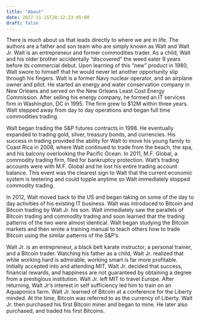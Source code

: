 ```yaml
---
title: "About"
date: 2017-11-15T20:12:23-05:00
draft: false
---
```


There is much about us that leads directly to where we are in life. The authors are a father and son team who are simply known as Walt and Walt Jr. Walt is an entrepreneur and former commodities trader. As a child, Walt and his older brother accidentally “discovered” the weed eater 9 years before its commercial debut. Upon learning of this “new” product in 1980, Walt swore to himself that he would never let another opportunity slip through his fingers. Walt is a former Navy nuclear operator, and an airplane owner and pilot. He started an energy and water conservation company in New Orleans and served on the New Orleans Least Cost Energy Commission. After selling his energy company, he formed an IT services firm in Washington, DC in 1995. The firm grew to $12M within three years. Walt stepped away from day to day operations and began full time commodities trading.

Walt began trading the S&P futures contracts in 1998. He eventually expanded to trading gold, silver, treasury bonds, and currencies. His success in trading provided the ability for Walt to move his young family to Coast Rica in 2008, where Walt continued to trade from the beach, the spa, and his balcony overlooking the Pacific Ocean. In 2011, M.F. Global, a commodity trading firm, filed for bankruptcy protection. Walt’s trading accounts were with M.F. Global and he lost his entire trading account balance. This event was the clearest sign to Walt that the current economic system is teetering and could topple anytime so Walt immediately stopped commodity trading.

In 2012, Walt moved back to the US and began taking on some of the day to day activities of his existing IT business. Walt was introduced to Bitcoin and Bitcoin trading by Walt Jr. his son. Walt immediately saw the parallels of Bitcoin trading and commodity trading and soon learned that the trading patterns of the two were almost identical. Walt began studying the Bitcoin markets and then wrote a training manual to teach others how to trade Bitcoin using the similar patterns of the S&P’s.

Walt Jr. is an entrepreneur, a black belt karate instructor, a personal trainer, and a Bitcoin trader. Watching his father as a child, Walt Jr. realized that while working hard is admirable, working smart is far more profitable. Initially accepted into and attending MIT, Walt Jr. decided that success, financial rewards, and happiness are not guaranteed by obtaining a degree from a prestigious institution. Walt Jr. left MIT to travel Europe. After returning, Walt Jr’s interest in self sufficiency led him to train on an Aquaponics farm. Walt Jr. learned of Bitcoin at a conference for the Liberty minded. At the time, Bitcoin was referred to as the currency of Liberty. Walt Jr. then purchased his first Bitcoin miner and began to mine. He later also purchased, and traded his first Bitcoins.
